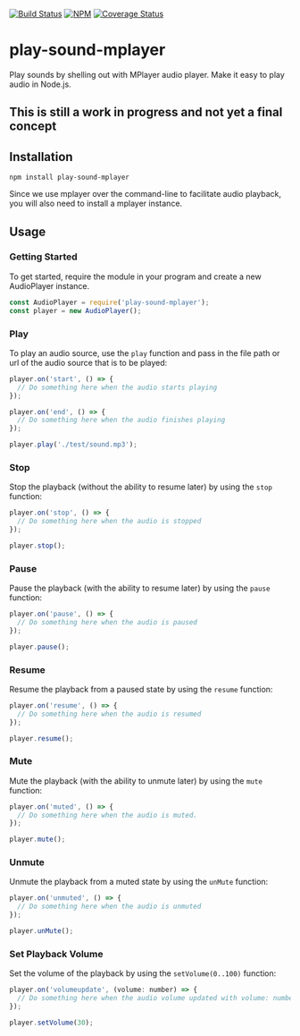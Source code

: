 [![Build Status](https://travis-ci.org/rgsmolin/play-sound-mplayer.svg?branch=master)](https://travis-ci.org/rgsmolin/play-sound-mplayer)
[![NPM](https://img.shields.io/npm/v/play-sound-mplayer.svg)](https://www.npmjs.com/package/play-sound-mplayer)
[![Coverage Status](https://coveralls.io/repos/github/rgsmolin/play-sound-mplayer/badge.svg?branch=develop)](https://coveralls.io/github/rgsmolin/play-sound-mplayer?branch=develop)

# play-sound-mplayer
Play sounds by shelling out with MPlayer audio player. Make it easy to play audio in Node.js.

## This is still a work in progress and not yet a final concept

## Installation
```
npm install play-sound-mplayer
```
Since we use  mplayer over the command-line to facilitate audio playback, you will also need to install a mplayer instance.

## Usage
### Getting Started
To get started, require the module in your program and create a new AudioPlayer instance. 

```javascript
const AudioPlayer = require('play-sound-mplayer');
const player = new AudioPlayer();
```

### Play
To play an audio source, use the `play` function and pass in the file path  or url of the audio source that is to be played:

```javascript
player.on('start', () => {
  // Do something here when the audio starts playing
});

player.on('end', () => {
  // Do something here when the audio finishes playing
});

player.play('./test/sound.mp3');
```

### Stop
Stop the playback (without the ability to resume later) by using the `stop` function:

```javascript
player.on('stop', () => {
  // Do something here when the audio is stopped
});

player.stop();
```

### Pause
Pause the playback (with the ability to resume later) by using the `pause` function:

```javascript
player.on('pause', () => {
  // Do something here when the audio is paused
});

player.pause();
```

### Resume
Resume the playback from a paused state by using the `resume` function:

```javascript
player.on('resume', () => {
  // Do something here when the audio is resumed
});

player.resume();
```

### Mute
Mute the playback (with the ability to unmute later) by using the `mute` function:

```javascript
player.on('muted', () => {
  // Do something here when the audio is muted.
});

player.mute();
```

### Unmute
Unmute the playback from a muted state by using the `unMute` function:

```javascript
player.on('unmuted', () => {
  // Do something here when the audio is unmuted
});

player.unMute();
```

### Set Playback Volume
Set the volume of the playback by using the `setVolume(0..100)` function:

```javascript
player.on('volumeupdate', (volume: number) => {
  // Do something here when the audio volume updated with volume: number 0..100
});

player.setVolume(30);
```